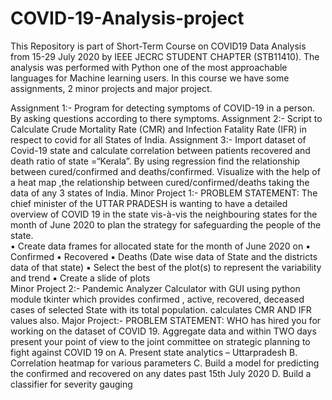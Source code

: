 # COVID-19-Analysis-project
This Repository is part of Short-Term Course on COVID19 Data Analysis from 15-29 July 2020 by IEEE JECRC STUDENT CHAPTER (STB11410).
The analysis was performed with Python one of the most approachable languages for Machine learning users.
In this course we have some assignments, 2 minor projects and major project.
 
 Assignment 1:-
      Program for detecting symptoms of COVID-19 in a person. By asking questions according to there symptoms.
 Assignment 2:-
      Script to Calculate Crude Mortality Rate (CMR) and Infection Fatality Rate (IFR) in respect to covid for all States of India.
 Assignment 3:-
      Import dataset of Covid-19 state and calculate correlation between patients recovered and death ratio of state =“Kerala”.
      By using regression find the relationship between cured/confirmed and deaths/confirmed.
      Visualize with the help of a heat map ,the relationship between cured/confirmed/deaths taking the data of any 3 states of India.
 Minor Project 1:-
      PROBLEM STATEMENT:
      The chief minister of the UTTAR PRADESH is wanting to have a detailed overview of COVID 19 in the state vis-à-vis the neighbouring states for the month of June 2020 to plan the strategy for safeguarding the people of the state.  
      ▪ Create data frames for allocated state for the month of June 2020 on ▪ Confirmed ▪ Recovered ▪ Deaths (Date wise data of State and the districts data of that state)
      ▪ Select the best of the plot(s) to represent the variability and trend 
      ▪ Create a slide of plots  
 Minor Project 2:-
      Pandemic Analyzer Calculator with GUI using python module tkinter which provides confirmed , active, recovered, deceased cases of selected State with its total population.
      calculates CMR AND IFR values also.
 Major Project:-
      PROBLEM STATEMENT:
      WHO has hired you for working on the dataset of COVID 19. Aggregate data and within TWO days present your point of view to the joint committee on strategic planning to fight against COVID 19 on
      A. Present state analytics – Uttarpradesh
      B. Correlation heatmap for various parameters
      C. Build a model for predicting the confirmed and recovered on any dates past 15th July 2020
      D. Build a classifier for severity gauging
